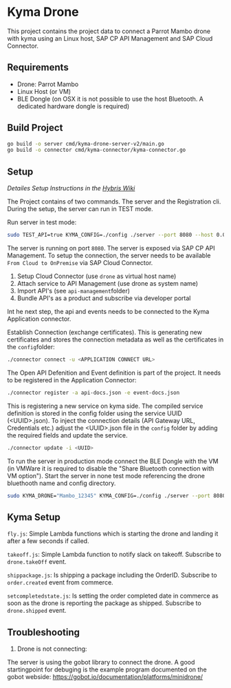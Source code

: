 # Kyma Drone

This project contains the project data to connect a Parrot Mambo drone with kyma using an Linux host, SAP CP API Management and SAP Cloud Connector.

## Requirements

- Drone: Parrot Mambo
- Linux Host (or VM)
- BLE Dongle (on OSX it is not possible to use the host Bluetooth. A dedicated hardware dongle is required)

## Build Project

```bash
go build -o server cmd/kyma-drone-server-v2/main.go
go build -o connector cmd/kyma-connector/kyma-connector.go
```

## Setup

*Detailes Setup Instructions in the [Hybris Wiki](https://wiki.hybris.com/display/ps/Drone+Setup)*

The Project contains of two commands. The server and the Registration cli. During the setup, the server can run in TEST mode.

Run server in test mode:

```bash
sudo TEST_API=true KYMA_CONFIG=./config ./server --port 8080 --host 0.0.0.0
```

The server is running on port `8080`. The server is exposed via SAP CP API Management. To setup the connection, the server needs to be available `From Cloud to OnPremise` via SAP Cloud Connector.

1. Setup Cloud Connector (use `drone` as virtual host name)
2. Attach service to API Management (use drone as system name)
3. Import API's (see `api-management`folder)
4. Bundle API's as a product and subscribe via developer portal

Int he next step, the api and events needs to be connected to the Kyma Application connector.

Establish Connection (exchange certificates). This is generating new certificates and stores the connection metadata as well as the certificates in the `config`folder:

```bash
./connector connect -u <APPLICATION CONNECT URL>
```

The Open API Defenition and Event definition is part of the project. It needs to be registered in the Application Connector:

```bash
./connector register -a api-docs.json -e event-docs.json
```

This is registering a new service on kyma side. The compiled service definition is stored in the config folder using the service UUID (\<UUID\>.json). To inject the connection details (API Gateway URL, Credentials etc.) adjust the \<UUID\>.json file in the `config` folder by adding the required fields and update the service.

```bash
./connector update -i <UUID>
```

To run the server in production mode connect the BLE Dongle with the VM (in VMWare it is required to disable the "Share Bluetooth connection with VM option"). Start the server in none test mode referencing the drone  bluethooth name and config directory.

```bash
sudo KYMA_DRONE="Mambo_12345" KYMA_CONFIG=./config ./server --port 8080 --host 0.0.0.0
```

## Kyma Setup

`fly.js`: Simple Lambda functions which is starting the drone and landing it after a few seconds if called.

`takeoff.js`: Simple Lambda function to notify slack on takeoff. Subscribe to `drone.takeOff` event.

`shippackage.js`: Is shipping a package including the OrderID. Subscribe to `order.created` event from commerce.

`setcompletedstate.js`: Is setting the order completed date in commerce as soon as the drone is reporting the package as shipped. Subscribe to `drone.shipped` event.

## Troubleshooting

1. Drone is not connecting:

The server is using the gobot library to connect the drone. A good startingpoint for debuging is the example program documented on the gobot webside: <https://gobot.io/documentation/platforms/minidrone/>
